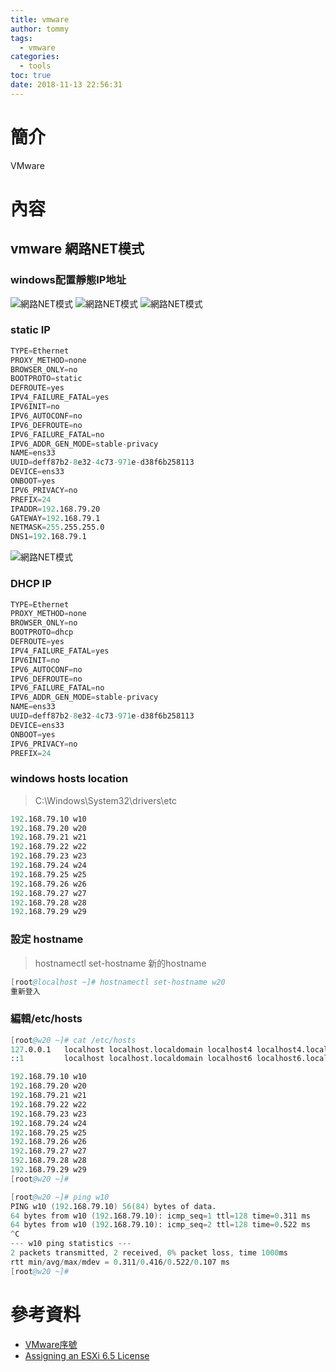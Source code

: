 ```yaml
---
title: vmware
author: tommy
tags:
  - vmware
categories:
  - tools
toc: true
date: 2018-11-13 22:56:31
---
```


# 簡介

VMware

<!--more-->
# 內容

## vmware 網路NET模式
### windows配置靜態IP地址
![網路NET模式](vmware/20181122101914.png)
![網路NET模式](vmware/20181122102418.png)
![網路NET模式](vmware/20181122103304.png)

### static IP
```s
TYPE=Ethernet
PROXY_METHOD=none
BROWSER_ONLY=no
BOOTPROTO=static
DEFROUTE=yes
IPV4_FAILURE_FATAL=yes
IPV6INIT=no
IPV6_AUTOCONF=no
IPV6_DEFROUTE=no
IPV6_FAILURE_FATAL=no
IPV6_ADDR_GEN_MODE=stable-privacy
NAME=ens33
UUID=deff87b2-8e32-4c73-971e-d38f6b258113
DEVICE=ens33
ONBOOT=yes
IPV6_PRIVACY=no
PREFIX=24
IPADDR=192.168.79.20
GATEWAY=192.168.79.1
NETMASK=255.255.255.0
DNS1=192.168.79.1
```

![網路NET模式](vmware/20181122104350.png)




### DHCP IP
```s
TYPE=Ethernet
PROXY_METHOD=none
BROWSER_ONLY=no
BOOTPROTO=dhcp
DEFROUTE=yes
IPV4_FAILURE_FATAL=yes
IPV6INIT=no
IPV6_AUTOCONF=no
IPV6_DEFROUTE=no
IPV6_FAILURE_FATAL=no
IPV6_ADDR_GEN_MODE=stable-privacy
NAME=ens33
UUID=deff87b2-8e32-4c73-971e-d38f6b258113
DEVICE=ens33
ONBOOT=yes
IPV6_PRIVACY=no
PREFIX=24

```

### windows hosts location
> C:\Windows\System32\drivers\etc
```s
192.168.79.10 w10
192.168.79.20 w20
192.168.79.21 w21
192.168.79.22 w22
192.168.79.23 w23
192.168.79.24 w24
192.168.79.25 w25
192.168.79.26 w26
192.168.79.27 w27
192.168.79.28 w28
192.168.79.29 w29
```

### 設定 hostname
> hostnamectl set-hostname 新的hostname

```s
[root@localhost ~]# hostnamectl set-hostname w20
重新登入
```

### 編輯/etc/hosts
```s
[root@w20 ~]# cat /etc/hosts
127.0.0.1   localhost localhost.localdomain localhost4 localhost4.localdomain4
::1         localhost localhost.localdomain localhost6 localhost6.localdomain6

192.168.79.10 w10
192.168.79.20 w20
192.168.79.21 w21
192.168.79.22 w22
192.168.79.23 w23
192.168.79.24 w24
192.168.79.25 w25
192.168.79.26 w26
192.168.79.27 w27
192.168.79.28 w28
192.168.79.29 w29
[root@w20 ~]# 


```

```s
[root@w20 ~]# ping w10
PING w10 (192.168.79.10) 56(84) bytes of data.
64 bytes from w10 (192.168.79.10): icmp_seq=1 ttl=128 time=0.311 ms
64 bytes from w10 (192.168.79.10): icmp_seq=2 ttl=128 time=0.522 ms
^C
--- w10 ping statistics ---
2 packets transmitted, 2 received, 0% packet loss, time 1000ms
rtt min/avg/max/mdev = 0.311/0.416/0.522/0.107 ms
[root@w20 ~]# 

```



# 參考資料
- [VMware序號](https://ithelp.ithome.com.tw/questions/10186230)
- [Assigning an ESXi 6.5 License](https://www.thomas-krenn.com/en/wiki/Assigning_an_ESXi_6.5_License)

